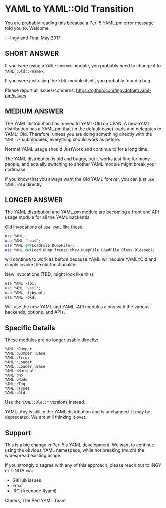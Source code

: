 YAML to YAML::Old Transition
============================

You are probably reading this because a Perl 5 YAML.pm error message told you
to. Welcome.

-- Ingy and Tina, May 2017

## SHORT ANSWER

If you were using a `YAML::<name>` module, you probably need to change it to
`YAML::Old::<name>`.

If you were just using the `YAML` module itself, you probably found a bug.

Please report all issues/concerns: https://github.com/ingydotnet/yaml-pm/issues

## MEDIUM ANSWER

The YAML distribution has moved to YAML-Old on CPAN. A new YAML distribution
has a YAML.pm that (in the default case) loads and delegates to YAML::Old.
Therefore, unless you are doing something directly with the `YAML::*`
submodules, everything should work as before.

Normal YAML usage should JustWork and continue to for a long time.

The YAML distribution is old and buggy, but it works just fine for many people,
and actually switching to another YAML module might break your codebase.

If you know that you always want the Old YAML forever, you can just `use
YAML::Old` directly.

## LONGER ANSWER

The YAML distribution and YAML.pm module are becoming a front end API usage
module for all the YAML backends.

Old invocations of `use YAML` like these:
```perl
use YAML;
use YAML 'Load';
use YAML qw(LoadFile DumpFile);
use YAML qw(Load Dump freeze thaw DumpFile LoadFile Bless Blessed);
```

will continue to work as before because YAML will require YAML::Old and simply
invoke the old functionality.

New invocations (TBD; might look like this):
```perl
use YAML -api;
use YAML 'yaml';
use YAML -libyaml;
use YAML -old;
```

Will use the new YAML and YAML::API modules along with the various backends,
options, and APIs.

## Specific Details

These modules are no longer usable directly:
```
YAML::Dumper
YAML::Dumper::Base
YAML::Error
YAML::Loader
YAML::Loader::Base
YAML::Marshall
YAML::Mo
YAML::Node
YAML::Tag
YAML::Types
YAML::Old
```

Use the `YAML::Old::*` versions instead.

YAML::Any is still in the YAML distribution and is unchanged. It may be
deprecated. We are still thinking it over.

## Support

This is a big change in Perl 5's YAML development. We want to continue using
the obvious YAML namespace, while not breaking (much) the widespread existing
usage.

If you strongly disagree with any of this approach, please reach out to INGY or
TINITA via:

* GitHub issues
* Email
* IRC (freenode #yaml)

Cheers, The Perl YAML Team
